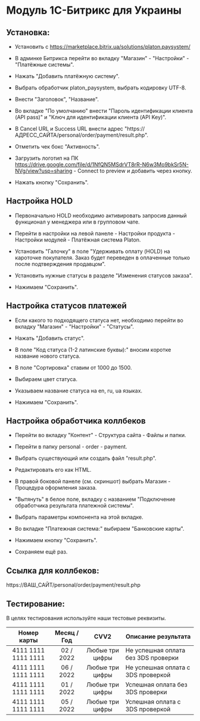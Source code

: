 # Модуль 1С-Битрикс для Украины

## Установка:

* Установить с https://marketplace.bitrix.ua/solutions/platon.paysystem/

* В админке Битрикса перейти во вкладку "Магазин" - "Настройки" - "Платёжные системы".

* Нажать "Добавить платёжную систему".

* Выбрать обработчик platon_paysystem, выбрать кодировку UTF-8.

* Внести "Заголовок", "Название".

* Во вкладке "По умолчанию" внести "Пароль идентификации клиента (API pass)" и "Ключ для идентификации клиента (API Key)".

* В Cancel URL и Success URL внести адрес "https://АДРЕСС_САЙТА/personal/order/payment/result.php".

* Отметить чек бокс "Активность".

* Загрузить логотип на ПК https://drive.google.com/file/d/1NfQN5MSdrVT8rR-N6w3Mo9bkSr5N-NVg/view?usp=sharing - Connect to preview и добавить через кнопку.

* Нажать кнопку "Сохранить".

## Настройка HOLD

* Первоначально HOLD необходимо активировать запросив данный функционал у менеджера или в групповом чате.

* Перейти в настройки на левой панеле - Настройки продукта - Настройки модулей - Платёжная система Platon.

* Установить "Галочку" в поле "Удерживать оплату (HOLD) на кароточке покупателя. Заказ будет переведен в оплаченные только после подтверждения продавцом".

* Установить нужные статусы в разделе "Изменения статусов заказа".

* Нажимаем "Сохранить".

## Настройка статусов платежей

* Если какого то подходящего статуса нет, необходимо перейти во вкладку "Магазин" - "Настройки" - "Статусы".

* Нажать "Добавить статус".

* В поле "Код статуса (1-2 латинские буквы):" вносим коротке название нового статуса.

* В поле "Сортировка" ставим от 1000 до 1500.

* Выбираем цвет статуса.

* Указываем название статуса на en, ru, ua языках.

* Нажимаем "Сохранить".

## Настройка обработчика коллбеков

* Перейти во вкладку "Контент" - Структура сайта - Файлы и папки.

* Перейти в папку personal - order - payment.

* Выбрать существующий или создать файл "result.php".

* Редактировать его как HTML.

* В правой боковой панеле (см. скриншот) выбрать Магазин - Процедура оформления заказа.

* "Вытянуть" в белое поле, вкладку с названием "Подключение обработчика результата платежной системы".

* Выбрать параметры компонента на этой вкладке.

* Во вкладке "Платежная система:" выбираем "Банковские карты".

* Нажимаем кнопку "Сохранить".

* Сохраняем ещё раз.

## Ссылка для коллбеков:
https://ВАШ_САЙТ/personal/order/payment/result.php

## Тестирование:
В целях тестирования используйте наши тестовые реквизиты.

| Номер карты  | Месяц / Год | CVV2 | Описание результата |
| :---:  | :---:  | :---:  | --- |
| 4111  1111  1111  1111 | 02 / 2022 | Любые три цифры | Не успешная оплата без 3DS проверки |
| 4111  1111  1111  1111 | 06 / 2022 | Любые три цифры | Не успешная оплата с 3DS проверкой |
| 4111  1111  1111  1111 | 01 / 2022 | Любые три цифры | Успешная оплата без 3DS проверки |
| 4111  1111  1111  1111 | 05 / 2022 | Любые три цифры | Успешная оплата с 3DS проверкой |
